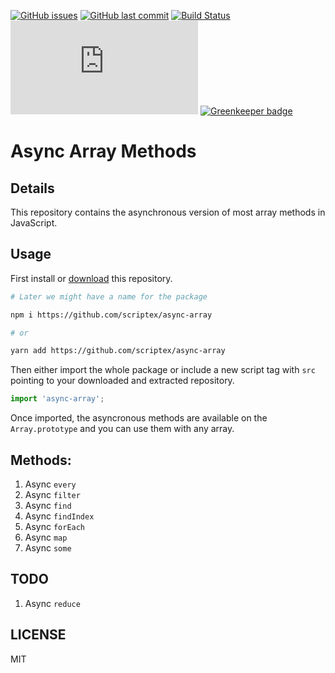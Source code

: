 [![GitHub issues](https://img.shields.io/github/issues/scriptex/async-array.svg)](https://github.com/scriptex/async-array/issues)
[![GitHub last commit](https://img.shields.io/github/last-commit/scriptex/async-array.svg)](https://github.com/scriptex/async-array/commits/master)
[![Build Status](https://travis-ci.org/scriptex/async-array.svg?branch=master)](https://travis-ci.org/scriptex/async-array)
[![Analytics](https://ga-beacon.appspot.com/UA-83446952-1/github.com/scriptex/async-array/README.md)](https://github.com/scriptex/async-array/)
[![Greenkeeper badge](https://badges.greenkeeper.io/scriptex/async-array.svg)](https://greenkeeper.io/)

# Async Array Methods

## Details

This repository contains the asynchronous version of most array methods in JavaScript.

## Usage

First install or [download](https://github.com/scriptex/async-array/archive/master.zip) this repository.

```sh
# Later we might have a name for the package

npm i https://github.com/scriptex/async-array

# or

yarn add https://github.com/scriptex/async-array
```

Then either import the whole package or include a new script tag with `src` pointing to your downloaded and extracted repository.

```javascript
import 'async-array';
```

Once imported, the asyncronous methods are available on the `Array.prototype` and you can use them with any array.

## Methods:

1. Async `every`
2. Async `filter`
3. Async `find`
4. Async `findIndex`
5. Async `forEach`
6. Async `map`
7. Async `some`

## TODO

1. Async `reduce`

## LICENSE

MIT
